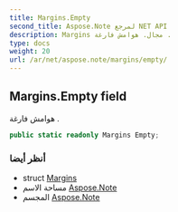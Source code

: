 ```yaml
---
title: Margins.Empty
second_title: Aspose.Note لمرجع NET API
description: Margins مجال. هوامش فارغة .
type: docs
weight: 20
url: /ar/net/aspose.note/margins/empty/
---
```

## Margins.Empty field

هوامش فارغة .

```csharp
public static readonly Margins Empty;
```

### أنظر أيضا

* struct [Margins](../)
* مساحة الاسم [Aspose.Note](../../margins/)
* المجسم [Aspose.Note](../../../)


